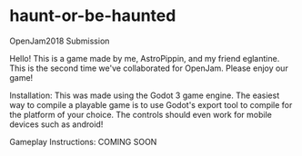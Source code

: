 # haunt-or-be-haunted
OpenJam2018 Submission

Hello! This is a game made by me, AstroPippin, and my friend eglantine. This is the second time we've collaborated for OpenJam. Please enjoy our game!

Installation: This was made using the Godot 3 game engine. The easiest way to compile a playable game is to use Godot's export tool to compile for the platform of your choice. The controls should even work for mobile devices such as android!

Gameplay Instructions: COMING SOON
